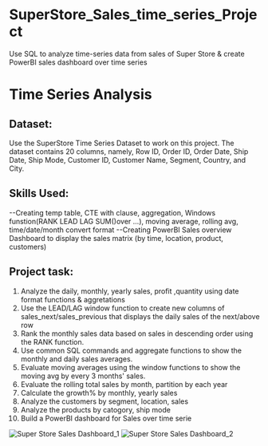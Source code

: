 # SuperStore_Sales_time_series_Project
Use SQL to analyze time-series data from sales of Super Store & create PowerBI sales dashboard over time series


# Time Series Analysis

## Dataset: 
Use the SuperStore Time Series Dataset to work on this project. 
The dataset contains 20 columns, namely, Row ID, Order ID, Order Date, Ship Date, Ship Mode, Customer ID, Customer Name, Segment, Country, and City.

## Skills Used:
   --Creating temp table, CTE with clause, aggregation, Windows funstion(RANK LEAD LAG SUM()over ...), moving average, rolling avg, time/date/month convert format
   --Creating PowerBI Sales overview Dashboard to display the sales matrix (by time, location, product, customers)

## Project task:

  1. Analyze the daily, monthly, yearly sales, profit ,quantity using date format functions & aggretations
  2. Use the LEAD/LAG window function to create new columns of sales_next/sales_previous that displays the daily sales of the next/above row
  3. Rank the monthly sales data based on sales in descending order using the RANK function.
  4. Use common SQL commands and aggregate functions to show the monthly and daily sales averages.
  5. Evaluate moving averages using the window functions to show the moving avg by every 3 months' sales.
  6. Evaluate the rolling total sales by month, partition by each year
  7. Calculate the growth% by monthly, yearly sales
  8. Analyze the customers by segment, location, sales
  9. Analyze the products by catogory, ship mode
  10. Build a PowerBI dashboard for Sales over time serie
  
![Super Store Sales Dashboard_1](https://github.com/CassieHUANGpan/SuperStore_Sales_time_series_Project/assets/117584592/cb3592dd-c840-4902-81e3-04f73e37764e)
![Super Store Sales Dashboard_2](https://github.com/CassieHUANGpan/SuperStore_Sales_time_series_Project/assets/117584592/20179589-0bf8-4924-9eed-a71102e0ceb3)
